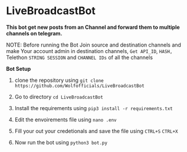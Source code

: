 # LiveBroadcastBot
**This bot get new posts from an Channel and forward them to multiple channels on telegram.**

NOTE: Before running the Bot Join source and destination channels and make Your account admin in destination channels, ```Get API_ID```, ```HASH,``` Telethon ```STRING SESSION``` and ```CHANNEL IDs``` of all the channels

**Bot Setup**
1. clone the repository using 
```git clone https://github.com/Wolfofficials/LiveBroadcastBot```

2. Go to directory
```cd LiveBroadcastBot```

3. Install the requirements using
```pip3 install -r requirements.txt```

4. Edit the envoirements file using
```nano .env```

5. Fill your out your credetionals and save the file using ```CTRL+S``` ```CTRL+X```

6. Now run the bot using
```python3 bot.py```
